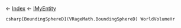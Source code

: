 ← [Index](Api-Index) ← [IMyEntity](VRage.Game.ModAPI.Ingame.IMyEntity)

```csharp[BoundingSphereD](VRageMath.BoundingSphereD) WorldVolumeHr```